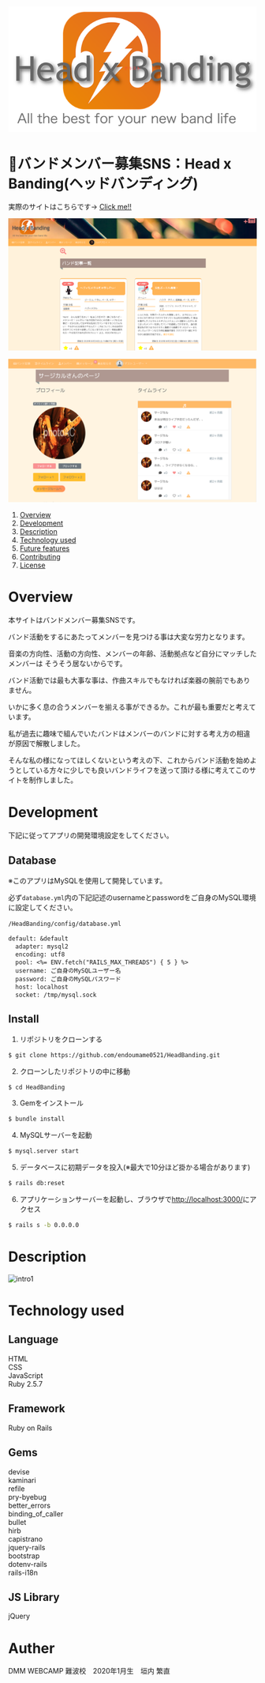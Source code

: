 ![logo](https://github.com/endoumame0521/HeadBanding/blob/images/logo.png)
# :newspaper:バンドメンバー募集SNS：Head x Banding(ヘッドバンディング)

実際のサイトはこちらです→ [Click me!!](http://headbanding.org/)

![intro1](https://github.com/endoumame0521/HeadBanding/blob/images/introduction1.png)

![image](https://github.com/endoumame0521/HeadBanding/blob/images/introduction2.png)

1. [Overview](#overview)
1. [Development](#development)
1. [Description](#description)
1. [Technology used](#technology%20used)
1. [Future features](#future%20features)
1. [Contributing](#contributing)
1. [License](#license)

# Overview

本サイトはバンドメンバー募集SNSです。

バンド活動をするにあたってメンバーを見つける事は大変な労力となります。

音楽の方向性、活動の方向性、メンバーの年齢、活動拠点など自分にマッチしたメンバーは
そうそう居ないからです。

バンド活動では最も大事な事は、作曲スキルでもなければ楽器の腕前でもありません。

いかに多く息の合うメンバーを揃える事ができるか。これが最も重要だと考えています。

私が過去に趣味で組んでいたバンドはメンバーのバンドに対する考え方の相違が原因で解散しました。

そんな私の様になってほしくないという考えの下、これからバンド活動を始めようとしている方々に少しでも良いバンドライフを送って頂ける様に考えてこのサイトを制作しました。

# Development

下記に従ってアプリの開発環境設定をしてください。

## Database

※このアプリはMySQLを使用して開発しています。

必ず`database.yml`内の下記記述のusernameとpasswordをご自身のMySQL環境に設定してください。

`/HeadBanding/config/database.yml`

```
default: &default
  adapter: mysql2
  encoding: utf8
  pool: <%= ENV.fetch("RAILS_MAX_THREADS") { 5 } %>
  username: ご自身のMySQLユーザー名
  password: ご自身のMySQLパスワード
  host: localhost
  socket: /tmp/mysql.sock

```

## Install

1. リポジトリをクローンする

```bash
$ git clone https://github.com/endoumame0521/HeadBanding.git
```

2. クローンしたリポジトリの中に移動

```bash
$ cd HeadBanding
```

3. Gemをインストール

```bash
$ bundle install
```

4. MySQLサーバーを起動

```bash
$ mysql.server start
```

5. データベースに初期データを投入(※最大で10分ほど掛かる場合があります)

```bash
$ rails db:reset
```

6. アプリケーションサーバーを起動し、ブラウザで[http://localhost:3000/](http://headbanding.org/)にアクセス

```bash
$ rails s -b 0.0.0.0
```

# Description

![intro1](https://github.com/endoumame0521/HeadBanding/blob/images/gifanime.gif)


# Technology used

## Language
HTML<br>
CSS<br>
JavaScript<br>
Ruby 2.5.7

## Framework
Ruby on Rails

## Gems
devise<br>
kaminari<br>
refile<br>
pry-byebug<br>
better_errors<br>
binding_of_caller<br>
bullet<br>
hirb<br>
capistrano<br>
jquery-rails<br>
bootstrap<br>
dotenv-rails<br>
rails-i18n<br>

## JS Library
jQuery


# Auther
DMM WEBCAMP 難波校　2020年1月生　垣内 繁直
